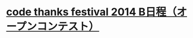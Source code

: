 # [code thanks festival 2014 B日程（オープンコンテスト）](https://atcoder.jp/contests/code-thanks-festival-2014-b-open)

